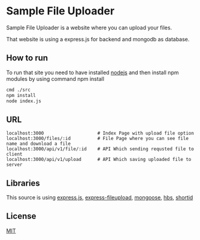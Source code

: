 # Sample File Uploader

Sample File Uploader is a website where you can upload your files.

That website is using a express.js for backend and mongodb as database.

## How to run
To run that site you need to have installed [nodejs](https://nodejs.org/en/) and then install npm modules by using command npm install
```bash
cmd ./src
npm install
node index.js
```

## URL
```
localhost:3000                    # Index Page with upload file option
localhost:3000/files/:id          # File Page where you can see file name and download a file
localhost:3000/api/v1/file/:id    # API Which sending requsted file to client
localhost:3000/api/v1/upload      # API Which saving uploaded file to server
```

## Libraries
This source is using [express.js](https://github.com/expressjs/express), [express-fileupload](https://github.com/richardgirges/express-fileupload), [mongoose](https://github.com/Automattic/mongoose), [hbs](https://github.com/pillarjs/hbs), [shortid](https://github.com/dylang/shortid)

## License
[MIT](https://choosealicense.com/licenses/mit/)